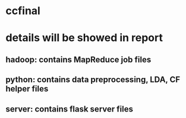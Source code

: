 # ccfinal
# details will be showed in report
## hadoop: contains MapReduce job files
## python: contains data preprocessing, LDA, CF helper files
## server: contains flask server files
